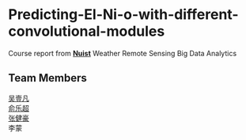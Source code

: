 # Predicting-El-Ni-o-with-different-convolutional-modules
Course report from **[Nuist](https://www.bing.com/ck/a?!&&p=c223a2e25248e88cJmltdHM9MTY4MjM4MDgwMCZpZ3VpZD0xYjdmYmU3Yi03MmM5LTY0MDItM2E4OS1hY2IyNzMxYjY1MzgmaW5zaWQ9NTIwMA&ptn=3&hsh=3&fclid=1b7fbe7b-72c9-6402-3a89-acb2731b6538&psq=%e5%8d%97%e4%ba%ac%e4%bf%a1%e6%81%af%e5%b7%a5%e7%a8%8b%e5%a4%a7%e5%ad%a6&u=a1aHR0cHM6Ly93d3cubnVpc3QuZWR1LmNuLw&ntb=1)** Weather Remote Sensing Big Data Analytics

## Team Members
[吴壹凡](https://github.com/Evanwu1125)  
[俞乐超](https://github.com/AnsileYu?tab=repositories)  
[张健豪](https://github.com/Alex07015)  
李蒙  
